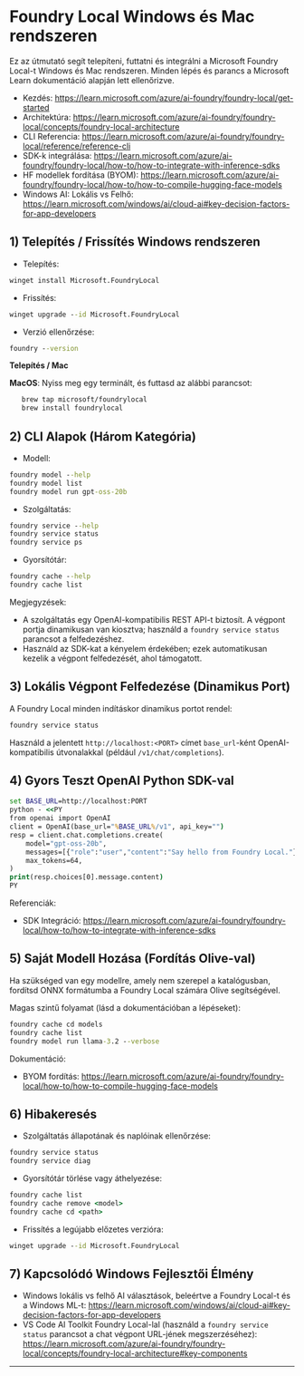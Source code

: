 <!--
CO_OP_TRANSLATOR_METADATA:
{
  "original_hash": "02b037f55de779607eb12edcc7a7fcf2",
  "translation_date": "2025-09-26T18:53:25+00:00",
  "source_file": "Module07/foundrylocal.md",
  "language_code": "hu"
}
-->
# Foundry Local Windows és Mac rendszeren

Ez az útmutató segít telepíteni, futtatni és integrálni a Microsoft Foundry Local-t Windows és Mac rendszeren. Minden lépés és parancs a Microsoft Learn dokumentáció alapján lett ellenőrizve.

- Kezdés: https://learn.microsoft.com/azure/ai-foundry/foundry-local/get-started
- Architektúra: https://learn.microsoft.com/azure/ai-foundry/foundry-local/concepts/foundry-local-architecture
- CLI Referencia: https://learn.microsoft.com/azure/ai-foundry/foundry-local/reference/reference-cli
- SDK-k integrálása: https://learn.microsoft.com/azure/ai-foundry/foundry-local/how-to/how-to-integrate-with-inference-sdks
- HF modellek fordítása (BYOM): https://learn.microsoft.com/azure/ai-foundry/foundry-local/how-to/how-to-compile-hugging-face-models
- Windows AI: Lokális vs Felhő: https://learn.microsoft.com/windows/ai/cloud-ai#key-decision-factors-for-app-developers

## 1) Telepítés / Frissítés Windows rendszeren

- Telepítés:
```cmd
winget install Microsoft.FoundryLocal
```
- Frissítés:
```cmd
winget upgrade --id Microsoft.FoundryLocal
```
- Verzió ellenőrzése:
```cmd
foundry --version
```
     
**Telepítés / Mac**

**MacOS**: 
Nyiss meg egy terminált, és futtasd az alábbi parancsot:
```bash
   brew tap microsoft/foundrylocal
   brew install foundrylocal
```

## 2) CLI Alapok (Három Kategória)

- Modell:
```cmd
foundry model --help
foundry model list
foundry model run gpt-oss-20b
```
- Szolgáltatás:
```cmd
foundry service --help
foundry service status
foundry service ps
```
- Gyorsítótár:
```cmd
foundry cache --help
foundry cache list
```

Megjegyzések:
- A szolgáltatás egy OpenAI-kompatibilis REST API-t biztosít. A végpont portja dinamikusan van kiosztva; használd a `foundry service status` parancsot a felfedezéshez.
- Használd az SDK-kat a kényelem érdekében; ezek automatikusan kezelik a végpont felfedezését, ahol támogatott.

## 3) Lokális Végpont Felfedezése (Dinamikus Port)

A Foundry Local minden indításkor dinamikus portot rendel:
```cmd
foundry service status
```
Használd a jelentett `http://localhost:<PORT>` címet `base_url`-ként OpenAI-kompatibilis útvonalakkal (például `/v1/chat/completions`).

## 4) Gyors Teszt OpenAI Python SDK-val

```cmd
set BASE_URL=http://localhost:PORT
python - <<PY
from openai import OpenAI
client = OpenAI(base_url="%BASE_URL%/v1", api_key="")
resp = client.chat.completions.create(
    model="gpt-oss-20b",
    messages=[{"role":"user","content":"Say hello from Foundry Local."}],
    max_tokens=64,
)
print(resp.choices[0].message.content)
PY
```
Referenciák:
- SDK Integráció: https://learn.microsoft.com/azure/ai-foundry/foundry-local/how-to/how-to-integrate-with-inference-sdks

## 5) Saját Modell Hozása (Fordítás Olive-val)

Ha szükséged van egy modellre, amely nem szerepel a katalógusban, fordítsd ONNX formátumba a Foundry Local számára Olive segítségével.

Magas szintű folyamat (lásd a dokumentációban a lépéseket):
```cmd
foundry cache cd models
foundry cache list
foundry model run llama-3.2 --verbose
```
Dokumentáció:
- BYOM fordítás: https://learn.microsoft.com/azure/ai-foundry/foundry-local/how-to/how-to-compile-hugging-face-models

## 6) Hibakeresés

- Szolgáltatás állapotának és naplóinak ellenőrzése:
```cmd
foundry service status
foundry service diag
```
- Gyorsítótár törlése vagy áthelyezése:
```cmd
foundry cache list
foundry cache remove <model>
foundry cache cd <path>
```
- Frissítés a legújabb előzetes verzióra:
```cmd
winget upgrade --id Microsoft.FoundryLocal
```

## 7) Kapcsolódó Windows Fejlesztői Élmény

- Windows lokális vs felhő AI választások, beleértve a Foundry Local-t és a Windows ML-t:
  https://learn.microsoft.com/windows/ai/cloud-ai#key-decision-factors-for-app-developers
- VS Code AI Toolkit Foundry Local-lal (használd a `foundry service status` parancsot a chat végpont URL-jének megszerzéséhez):
  https://learn.microsoft.com/azure/ai-foundry/foundry-local/concepts/foundry-local-architecture#key-components

---

